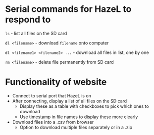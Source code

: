 # Serial commands for HazeL to respond to
`ls` - list all files on the SD card

`dl <filename>` - download `filename` onto computer

`dl <filename1> <filename2> ...` - download all files in list, one by one

`rm <filename>` - delete file permanently from SD card

# Functionality of website
- Connect to serial port that HazeL is on
- After connecting, display a list of all files on the SD card
    * Display these as a table with checkboxes to pick which ones to download
    * Use timestamp in file names to display these more clearly
- Download files into a .csv from browser
    * Option to download multiple files separately or in a .zip

